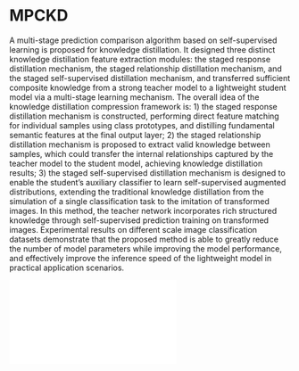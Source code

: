 # MPCKD
A multi-stage prediction comparison algorithm based on self-supervised learning is proposed for knowledge distillation. It designed three distinct knowledge distillation feature extraction modules: the staged response distillation mechanism, the staged relationship distillation mechanism, and the staged self-supervised distillation mechanism, and transferred sufficient composite knowledge from a strong teacher model to a lightweight student model via a multi-stage learning mechanism. The overall idea of the knowledge distillation compression framework is: 1) the staged response distillation mechanism is constructed, performing direct feature matching for individual samples using class prototypes, and distilling fundamental semantic features at the final output layer; 2) the staged relationship distillation mechanism is proposed to extract valid knowledge between samples, which could transfer the internal relationships captured by the teacher model to the student model, achieving knowledge distillation results; 3) the staged self-supervised distillation mechanism is designed to enable the student’s auxiliary classifier to learn self-supervised augmented distributions, extending the traditional knowledge distillation from the simulation of a single classification task to the imitation of transformed images. In this method, the teacher network incorporates rich structured knowledge through self-supervised prediction training on transformed images. Experimental results on different scale image classification datasets demonstrate that the proposed method is able to greatly reduce the number of model parameters while improving the model performance, and effectively improve the inference speed of the lightweight model in practical application scenarios.

 ![](MPCKD/img/mpckd_main.pdf)
